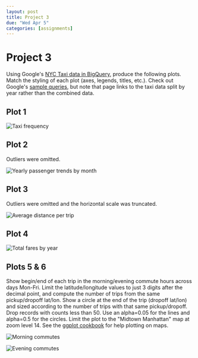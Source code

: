 ```yaml
---
layout: post
title: Project 3
due: "Wed Apr 5"
categories: [assignments]
---
```


# Project 3

Using Google's [NYC Taxi data in BigQuery](https://bigquery.cloud.google.com/table/nyc-tlc:yellow.trips), produce the following plots. Match the styling of each plot (axes, legends, titles, etc.). Check out Google's [sample queries](https://cloud.google.com/bigquery/public-data/nyc-tlc-trips), but note that page links to the taxi data split by year rather than the combined data.

## Plot 1

![Taxi frequency](/images/taxi-frequency-small.png)

## Plot 2

Outliers were omitted.

![Yearly passenger trends by month](/images/taxi-passsum_monthyear-small.png)

## Plot 3

Outliers were omitted and the horizontal scale was truncated.

![Average distance per trip](/images/taxi-distanceavg-small.png)

## Plot 4

![Total fares by year](/images/taxi-totalsumyear-small.png)

## Plots 5 & 6

Show begin/end of each trip in the morning/evening commute hours across days Mon-Fri. Limit the latitude/longitude values to just 3 digits after the decimal point, and compute the number of trips from the same pickup/dropoff lat/lon. Show a circle at the end of the trip (dropoff lat/lon) and sized according to the number of trips with that same pickup/dropoff. Drop records with counts less than 50. Use an alpha=0.05 for the lines and alpha=0.5 for the circles. Limit the plot to the "Midtown Manhattan" map at zoom level 14. See the [ggplot cookbook](/cookbook/ggplot.html#tocAnchor-1-17) for help plotting on maps.

![Morning commutes](/images/taxi-morning-small.png)

![Evening commutes](/images/taxi-evening-small.png)

